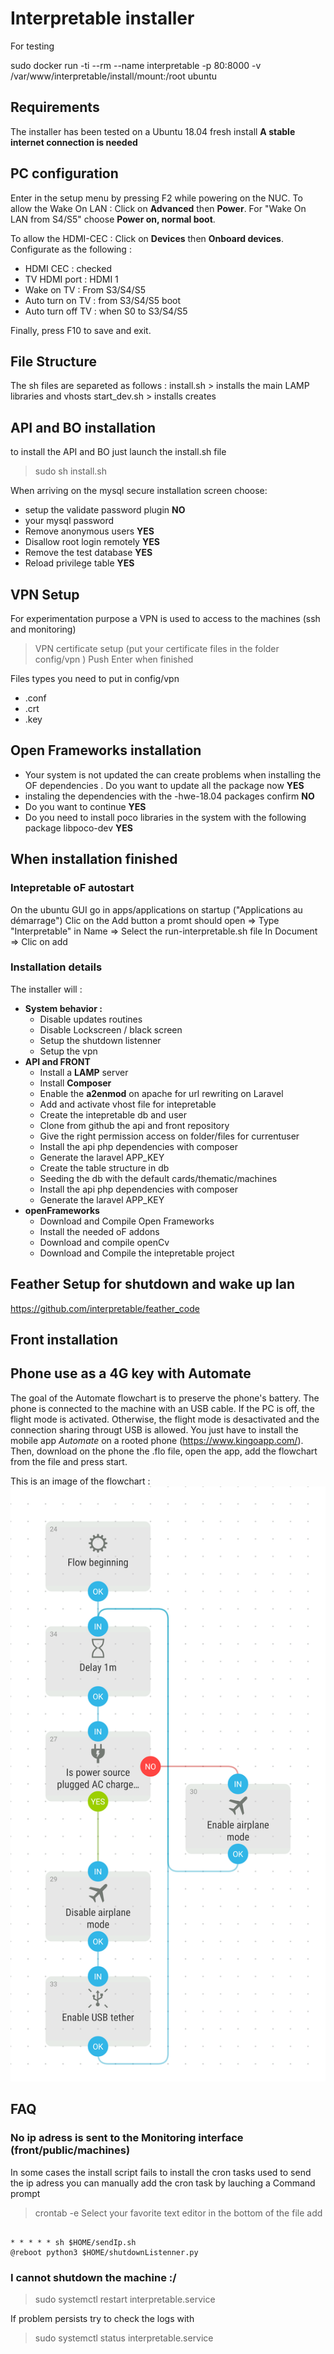 # Interpretable installer

For testing 

sudo docker run -ti --rm --name interpretable -p 80:8000  -v /var/www/interpretable/install/mount:/root ubuntu

## Requirements

The installer has been tested on a Ubuntu 18.04 fresh install
**A stable internet connection is needed**

## PC configuration
Enter in the setup menu by pressing F2 while powering on the NUC. 
To allow the Wake On LAN : 
Click on **Advanced** then **Power**. For "Wake On LAN from S4/S5" choose **Power on, normal boot**. 

To allow the HDMI-CEC : 
Click on **Devices** then **Onboard devices**. Configurate as the following : 
- HDMI CEC : checked 
- TV HDMI port : HDMI 1
- Wake on TV : From S3/S4/S5
- Auto turn on TV : from S3/S4/S5 boot
- Auto turn off TV : when S0 to S3/S4/S5

Finally, press F10 to save and exit. 

## File Structure
The sh files are separeted as follows :
install.sh > installs the main LAMP libraries and vhosts
start_dev.sh > installs creates

## API and BO installation

to install the API and BO just launch the install.sh file
> sudo sh install.sh

When arriving on the mysql secure installation screen choose:

 - setup the validate password plugin **NO**
 - your mysql password 
 - Remove anonymous users **YES**
 - Disallow root login remotely **YES**
 - Remove the test database **YES**
 - Reload privilege table **YES**


## VPN Setup
For experimentation purpose a VPN is used to access to the machines (ssh and monitoring)

>VPN certificate setup (put your certificate files in the folder config/vpn )
>Push Enter when finished

Files types you need to put in config/vpn
- .conf 
- .crt
- .key


## Open Frameworks installation

 - Your system is not updated the can create problems when installing the OF dependencies . Do you want to update all the package now **YES**
 - instaling the dependencies with the -hwe-18.04 packages confirm **NO**
 - Do you want to continue **YES**
 - Do you need to install poco libraries in the system with the following package libpoco-dev **YES**


## When installation finished

### Intepretable oF autostart
On the ubuntu GUI go in apps/applications on startup ("Applications au démarrage") 
Clic on the Add button a promt should open 
=> Type "Interpretable" in Name
=> Select the run-interpretable.sh file In Document
=> Clic on add




### Installation details

The installer will :
- **System behavior :**
    - Disable updates routines
    - Disable Lockscreen / black screen
    - Setup the shutdown listenner
    - Setup the vpn 
- **API and FRONT**
    - Install a **LAMP** server
    - Install **Composer**
    - Enable the **a2enmod** on apache for url rewriting on Laravel
    - Add and activate vhost file for intepretable
    - Create the intepretable db and user
    - Clone from github the api and front repository
    - Give the right permission access on folder/files for currentuser
    - Install the api php dependencies with composer 
    - Generate the laravel APP_KEY  
    - Create the table structure in db
    - Seeding the db with the default cards/thematic/machines
    - Install the api php dependencies with composer 
    - Generate the laravel APP_KEY
- **openFrameworks**
    - Download and Compile Open Frameworks
    - Install the needed oF addons
    - Download and compile openCv
    - Download and Compile the intepretable project



## Feather Setup for shutdown and wake up lan
https://github.com/interpretable/feather_code


## Front installation

## Phone use as a 4G key with Automate
The goal of the Automate flowchart is to preserve the phone's battery. 
The phone is connected to the machine with an USB cable. If the PC is off, the flight mode is activated. Otherwise, the flight mode is desactivated and the connection sharing througt USB is allowed. 
You just have to install the mobile app *Automate* on a rooted phone (https://www.kingoapp.com/). Then, download on the phone the .flo file, open the app, add the flowchart from the file and press start. 

This is an image of the flowchart : 
![alt text][logo]

[logo]: https://github.com/interpretable/install/blob/master/Test%20hotspot%20interpretable.png "Automate flowchart"


## FAQ

### No ip adress is sent to the Monitoring interface (front/public/machines)
In some cases the install script fails to install the cron tasks used to send the ip adress
you can manually add the cron task by lauching a Command prompt 
> crontab -e
Select your favorite text editor
in the bottom of the file add
```cron

* * * * * sh $HOME/sendIp.sh
@reboot python3 $HOME/shutdownListenner.py
```

### I cannot shutdown the machine :/

> sudo systemctl restart interpretable.service

If problem persists try to check the logs with

> sudo systemctl status interpretable.service

